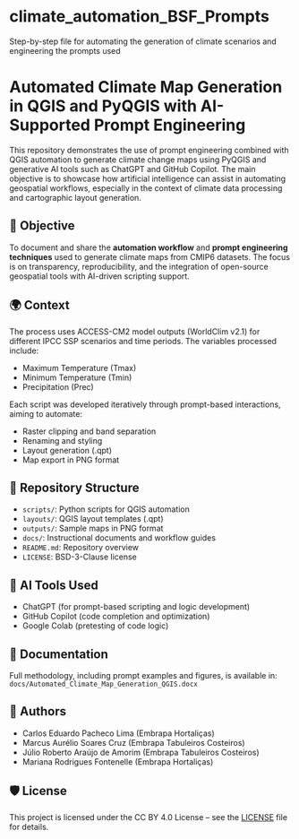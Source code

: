 # climate_automation_BSF_Prompts
Step-by-step file for automating the generation of climate scenarios and engineering the prompts used
# Automated Climate Map Generation in QGIS and PyQGIS with AI-Supported Prompt Engineering

This repository demonstrates the use of prompt engineering combined with QGIS automation to generate climate change maps using PyQGIS and generative AI tools such as ChatGPT and GitHub Copilot. The main objective is to showcase how artificial intelligence can assist in automating geospatial workflows, especially in the context of climate data processing and cartographic layout generation.

## 🎯 Objective

To document and share the **automation workflow** and **prompt engineering techniques** used to generate climate maps from CMIP6 datasets. The focus is on transparency, reproducibility, and the integration of open-source geospatial tools with AI-driven scripting support.

## 🌍 Context

The process uses ACCESS-CM2 model outputs (WorldClim v2.1) for different IPCC SSP scenarios and time periods. The variables processed include:
- Maximum Temperature (Tmax)
- Minimum Temperature (Tmin)
- Precipitation (Prec)

Each script was developed iteratively through prompt-based interactions, aiming to automate:
- Raster clipping and band separation
- Renaming and styling
- Layout generation (.qpt)
- Map export in PNG format

## 📁 Repository Structure

- `scripts/`: Python scripts for QGIS automation
- `layouts/`: QGIS layout templates (.qpt)
- `outputs/`: Sample maps in PNG format
- `docs/`: Instructional documents and workflow guides
- `README.md`: Repository overview
- `LICENSE`: BSD-3-Clause license

## 🧠 AI Tools Used

- ChatGPT (for prompt-based scripting and logic development)
- GitHub Copilot (code completion and optimization)
- Google Colab (pretesting of code logic)

## 📘 Documentation

Full methodology, including prompt examples and figures, is available in:
`docs/Automated_Climate_Map_Generation_QGIS.docx`

## 👥 Authors

- Carlos Eduardo Pacheco Lima (Embrapa Hortaliças)  
- Marcus Aurélio Soares Cruz (Embrapa Tabuleiros Costeiros)  
- Júlio Roberto Araújo de Amorim (Embrapa Tabuleiros Costeiros)  
- Mariana Rodrigues Fontenelle (Embrapa Hortaliças)  

## 🛡️ License

This project is licensed under the CC BY 4.0 License – see the [LICENSE](LICENSE) file for details.
